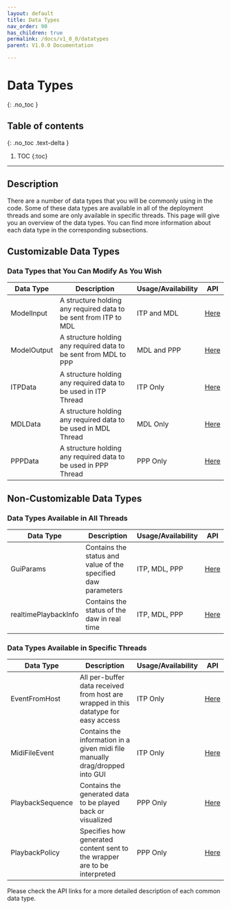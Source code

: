 ```yaml
---
layout: default
title: Data Types 
nav_order: 90
has_children: true
permalink: /docs/v1_0_0/datatypes
parent: V1.0.0 Documentation

---
```


# Data Types
{: .no_toc }

## Table of contents
{: .no_toc .text-delta }

1. TOC
{:toc}

---


## Description

There are a number of data types that you will be commonly using in the code. Some of these data types are available in 
all of the deployment threads and some are only available in specific threads. This page will give you an overview of
the data types. You can find more information about each data type in the corresponding subsections.

## Customizable Data Types
### Data Types that You Can Modify As You Wish

| Data Type           | Description                                                      | Usage/Availability | API                                             |
|---------------------|------------------------------------------------------------------|--------------------|-------------------------------------------------|
| ModelInput          | A structure holding any required data to be sent from ITP to MDL | ITP and MDL        | [Here]({{site.baseurl}}/docs/v1_0_0/datatypes/CustomizableDataTypes#modelinput--modeloutput)                        |
| ModelOutput         | A structure holding any required data to be sent from MDL to PPP | MDL and PPP        | [Here]({{site.baseurl}}/docs/v1_0_0/datatypes/CustomizableDataTypes)                        |
| ITPData             | A structure holding any required data to be used in ITP Thread   | ITP Only           | [Here]({{site.baseurl}}/docs/v1_0_0/datatypes/CustomizableDataTypes)                        |
|MDLData             | A structure holding any required data to be used in MDL Thread   | MDL Only           | [Here]({{site.baseurl}}/docs/v1_0_0/datatypes/CustomizableDataTypes)                        |
|PPPData             | A structure holding any required data to be used in PPP Thread   | PPP Only           | [Here]({{site.baseurl}}/docs/v1_0_0/datatypes/CustomizableDataTypes)                        |

## Non-Customizable Data Types
### Data Types Available in All Threads

| Data Type           | Description                                                                                | Usage/Availability      | API                                          |
|---------------------|--------------------------------------------------------------------------------------------|-------------------------|----------------------------------------------|
| GuiParams           | Contains the status and value of the specified daw parameters                              | ITP, MDL, PPP           | [Here]({{site.baseurl}}/docs/v1_0_0/datatypes/GuiParams) |
| realtimePlaybackInfo| Contains the status of the daw in real time                                                | ITP, MDL, PPP           | [Here]({{site.baseurl}}/docs/v1_0_0/datatypes/RealtimePlaybackInfo)                     |

### Data Types Available in Specific Threads

| Data Type           | Description                                                                                | Usage/Availability      | API                                             |
|---------------------|--------------------------------------------------------------------------------------------|-------------------------|-------------------------------------------------|
| EventFromHost       | All per-buffer data received from host are wrapped in this datatype for easy access         | ITP Only                | [Here]({{site.baseurl}}/docs/v1_0_0/datatypes/EventFromHost) |
| MidiFileEvent       | Contains the information in a given midi file manually drag/dropped into GUI               | ITP Only                | [Here]({{site.baseurl}}/docs/v1_0_0/datatypes/MidiFileEvent)                        |
| PlaybackSequence    | Contains the generated data to be played back or visualized                                | PPP Only                | [Here]({{site.baseurl}}/docs/v1_0_0/datatypes/PlaybackSequence)                        |
| PlaybackPolicy      | Specifies how generated content sent to the wrapper are to be interpreted                  | PPP Only                | [Here]({{site.baseurl}}/docs/v1_0_0/datatypes/PlaybackPolicy)                        |

Please check the API links for a more detailed description of each common data type.

